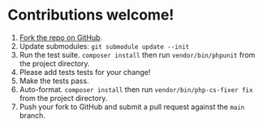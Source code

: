 # Contributions welcome!

 1. [Fork the repo on GitHub](https://github.com/bobthecow/mustache.php).
 2. Update submodules: `git submodule update --init`
 3. Run the test suite. `composer install` then run `vendor/bin/phpunit` from the project directory.
 4. Please add tests tests for your change!
 5. Make the tests pass.
 6. Auto-format. `composer install` then run `vendor/bin/php-cs-fixer fix` from the project directory.
 6. Push your fork to GitHub and submit a pull request against the `main` branch.
